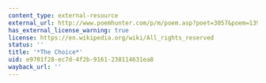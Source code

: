 ```yaml
---
content_type: external-resource
external_url: http://www.poemhunter.com/p/m/poem.asp?poet=3057&poem=13960
has_external_license_warning: true
license: https://en.wikipedia.org/wiki/All_rights_reserved
status: ''
title: '*The Choice*'
uid: e9701f28-ec7d-4f2b-9161-238114631ea8
wayback_url: ''
---
```


